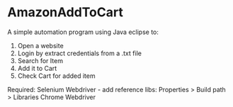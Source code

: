 # AmazonAddToCart
A simple automation program using Java eclipse to:
1. Open a website
2. Login by extract credentials from a .txt file
3. Search for Item
4. Add it to Cart
5. Check Cart for added item

Required:
Selenium Webdriver - add reference libs: Properties > Build path > Libraries
Chrome Webdriver
